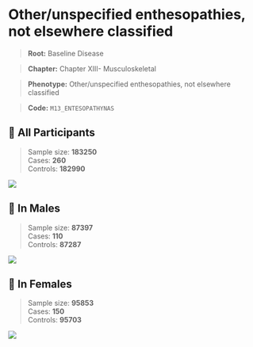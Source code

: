 # Other/unspecified enthesopathies, not elsewhere classified

> **Root:** Baseline Disease  

> **Chapter:** Chapter XIII- Musculoskeletal  

> **Phenotype:** Other/unspecified enthesopathies, not elsewhere classified  

> **Code:** `M13_ENTESOPATHYNAS`

## 🧪 All Participants  
> Sample size: **183250**  
> Cases: **260**  
> Controls: **182990**
<img src="/Disease/Figures/ALL/Incidence/M13_ENTESOPATHYNAS.png"/>
<CsvTable src="/public/Disease/Data/ALL/Incidence/COX_M13_ENTESOPATHYNAS.csv" label="🔍 View full results" />

## 👨 In Males  
> Sample size: **87397**  
> Cases: **110**  
> Controls: **87287**
<img src="/Disease/Figures/Male/Incidence/M13_ENTESOPATHYNAS.png"/>
<CsvTable src="/public/Disease/Data/Male/Incidence/COX_M13_ENTESOPATHYNAS.csv" label="🔍 View full results" />

## 👩 In Females  
> Sample size: **95853**  
> Cases: **150**  
> Controls: **95703**
<img src="/Disease/Figures/Female/Incidence/M13_ENTESOPATHYNAS.png"/>
<CsvTable src="/public/Disease/Data/Female/Incidence/COX_M13_ENTESOPATHYNAS.csv" label="🔍 View full results" />
